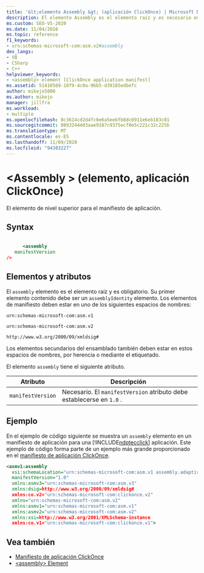 ```yaml
---
title: '&lt;elemento Assembly &gt; (aplicación ClickOnce) | Microsoft Docs'
description: El elemento Assembly es el elemento raíz y es necesario en la aplicación ClickOnce. Su primer elemento contenido debe ser un elemento assemblyIdentity.
ms.custom: SEO-VS-2020
ms.date: 11/04/2016
ms.topic: reference
f1_keywords:
- urn:schemas-microsoft-com:asm.v2#assembly
dev_langs:
- VB
- CSharp
- C++
helpviewer_keywords:
- <assembly> element [ClickOnce application manifest]
ms.assetid: 51410569-10f9-4c0a-96b5-d39185edbefc
author: mikejo5000
ms.author: mikejo
manager: jillfra
ms.workload:
- multiple
ms.openlocfilehash: 0c3614cd2d4fc0e6a5eebfb8dc6911e6eb183c01
ms.sourcegitcommit: 0893244403aae9187c9375ecf0e5c221c32c225b
ms.translationtype: MT
ms.contentlocale: es-ES
ms.lasthandoff: 11/09/2020
ms.locfileid: "94383227"
---
```

# <a name="ltassemblygt-element-clickonce-application"></a>&lt;Assembly &gt; (elemento, aplicación ClickOnce)
El elemento de nivel superior para el manifiesto de aplicación.

## <a name="syntax"></a>Syntax

```xml

      <assembly
   manifestVersion
/>
```

## <a name="elements-and-attributes"></a>Elementos y atributos
 El `assembly` elemento es el elemento raíz y es obligatorio. Su primer elemento contenido debe ser un `assemblyIdentity` elemento. Los elementos de manifiesto deben estar en uno de los siguientes espacios de nombres:

 `urn:schemas-microsoft-com:asm.v1`

 `urn:schemas-microsoft-com:asm.v2`

 `http://www.w3.org/2000/09/xmldsig#`

 Los elementos secundarios del ensamblado también deben estar en estos espacios de nombres, por herencia o mediante el etiquetado.

 El elemento `assembly` tiene el siguiente atributo.

|Atributo|Descripción|
|---------------|-----------------|
|`manifestVersion`|Necesario. El `manifestVersion` atributo debe establecerse en `1.0` .|

## <a name="example"></a>Ejemplo
 En el ejemplo de código siguiente se muestra un `assembly` elemento en un manifiesto de aplicación para una [!INCLUDE[ndptecclick](../deployment/includes/ndptecclick_md.md)] aplicación. Este ejemplo de código forma parte de un ejemplo más grande proporcionado en el [manifiesto de aplicación ClickOnce](../deployment/clickonce-application-manifest.md).

```xml
<asmv1:assembly
  xsi:schemaLocation="urn:schemas-microsoft-com:asm.v1 assembly.adaptive.xsd"
  manifestVersion="1.0"
  xmlns:asmv3="urn:schemas-microsoft-com:asm.v3"
  xmlns:dsig=http://www.w3.org/2000/09/xmldsig#
  xmlns:co.v2="urn:schemas-microsoft-com:clickonce.v2"
  xmlns="urn:schemas-microsoft-com:asm.v2"
  xmlns:asmv1="urn:schemas-microsoft-com:asm.v1"
  xmlns:asmv2="urn:schemas-microsoft-com:asm.v2"
  xmlns:xsi=http://www.w3.org/2001/XMLSchema-instance
  xmlns:co.v1="urn:schemas-microsoft-com:clickonce.v1">
```

## <a name="see-also"></a>Vea también
- [Manifiesto de aplicación ClickOnce](../deployment/clickonce-application-manifest.md)
- [\<assembly> Element](../deployment/assembly-element-clickonce-deployment.md)
